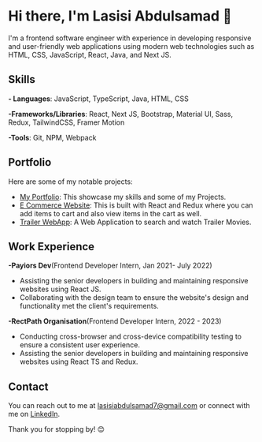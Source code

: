 # Hi there, I'm Lasisi Abdulsamad 👋

I'm a frontend software engineer with experience in developing responsive and user-friendly web applications using modern web technologies such as HTML, CSS, JavaScript, React, Java, and Next JS.

## Skills

**- Languages**: JavaScript, TypeScript, Java, HTML, CSS

**-Frameworks/Libraries**: React, Next JS, Bootstrap, Material UI, Sass, Redux, TailwindCSS, Framer Motion

**-Tools**: Git, NPM, Webpack

## Portfolio
Here are some of my notable projects: 

- [My Portfolio](https://samkayzee-portfolio.vercel.app/): This showcase my skills and some of my Projects.
- [E Commerce Website](https://e-commerce-website-six.vercel.app/): This is built with React and Redux where you can add items to cart and also view items in the cart as well.
- [Trailer WebApp](https://samkayzee-trailer-webapp.vercel.app/): A Web Application to search and watch Trailer Movies.

## Work Experience
**-Payiors Dev**(Frontend Developer Intern, Jan 2021- July 2022)
   - Assisting the senior developers in building and maintaining responsive websites using React JS.
   - Collaborating with the design team to ensure the website's design and functionality met the client's requirements.

**-RectPath Organisation**(Frontend Developer Intern, 2022 - 2023)
   - Conducting cross-browser and cross-device compatibility testing to ensure a consistent user experience.
   -  Assisting the senior developers in building and maintaining responsive websites using React TS and Redux.

<!-- ## Education
**-Software Architecture**(2021-2022) 
   - SQI College of ICT
**-Bachelor of Science in Computer Science**(2022- 2025)
   - Koladaisi University -->

## Contact
You can reach out to me at [lasisiabdulsamad7@gmail.com](mailto:lasisiabdulsamd7@gmail.com) or connect with me on [LinkedIn](https://www.linkedin.com/in/lasisi-abdulsamad).

Thank you for stopping by! 😊




<!-- 
**Samkayzeee/Samkayzeee** is a ✨ _special_ ✨ repository because its `README.md` (this file) appears on your GitHub profile.

Here are some ideas to get you started:

- 🔭 I’m currently working on ...
- 🌱 I’m currently learning ...
- 👯 I’m looking to collaborate on ...
- 🤔 I’m looking for help with ...
- 💬 Ask me about ...
- 📫 How to reach me: ...
- 😄 Pronouns: ...
- ⚡ Fun fact: ...
-->
